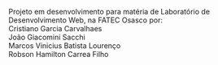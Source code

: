 Projeto em desenvolvimento para matéria de Laboratório de Desenvolvimento Web, na FATEC Osasco por: <br>
Cristiano Garcia Carvalhaes <br>
João Giacomini Sacchi <br>
Marcos Vinicius Batista Lourenço <br>
Robson Hamilton Carrea Filho <br>
